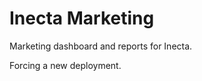# Inecta Marketing

Marketing dashboard and reports for Inecta.

<!-- Deployment trigger: Glass morphism theme with JSX fixes complete - 2024 -->

<!-- Last updated: 2025-08-26 - Clean dependencies, no @tremor/react -->
<!-- Deployment refresh: 2025-10-01 - BDR Calls Transcript page with TypeScript fixes deployed -->
Forcing a new deployment.
